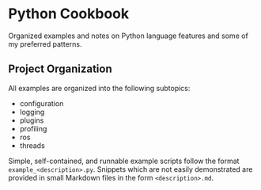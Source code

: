 # Python Cookbook

Organized examples and notes on Python language features and some of my
preferred patterns.

## Project Organization

All examples are organized into the following subtopics:

- configuration
- logging
- plugins
- profiling
- ros
- threads

Simple, self-contained, and runnable example scripts follow the format
`example_<description>.py`. Snippets which are not easily demonstrated are
provided in small Markdown files in the form `<description>.md`.

